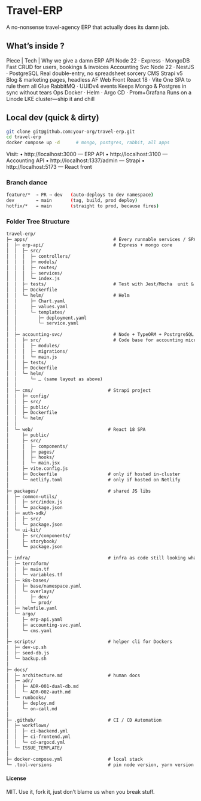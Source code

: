 # Travel-ERP

A no-nonsense travel-agency ERP that actually does its damn job.

##  What’s inside ?

Piece |	Tech |	Why we give a damn
ERP API	Node 22 · Express · MongoDB	Fast CRUD for users, bookings & invoices
Accounting Svc	Node 22 · NestJS · PostgreSQL	Real double-entry, no spreadsheet sorcery
CMS	Strapi v5	Blog & marketing pages, headless AF
Web Front	React 18 · Vite	One SPA to rule them all
Glue	RabbitMQ · UUIDv4 events	Keeps Mongo & Postgres in sync without tears
Ops	Docker · Helm · Argo CD · Prom+Grafana	Runs on a Linode LKE cluster—ship it and chill

## Local dev (quick & dirty)
```bash
git clone git@github.com:your-org/travel-erp.git
cd travel-erp
docker compose up -d      # mongo, postgres, rabbit, all apps
```

Visit:
	•	http://localhost:3000 — ERP API
	•	http://localhost:3100 — Accounting API
	•	http://localhost:1337/admin — Strapi
	•	http://localhost:5173 — React front

### Branch dance

```bash
feature/*  → PR → dev   (auto-deploys to dev namespace)
dev        → main       (tag, build, prod deploy)
hotfix/*   → main       (straight to prod, because fires)
```

### Folder Tree Structure

```txt
travel-erp/
├─ apps/                                # Every runnable services / SPA
│  ├─ erp-api/                          # Express + mongo core
│  │  ├─ src/
│  │  │  ├─ controllers/
│  │  │  ├─ models/
│  │  │  ├─ routes/
│  │  │  ├─ services/
│  │  │  └─ index.js
│  │  ├─ tests/                         # Test with Jest/Mocha  unit & integration
│  │  ├─ Dockerfile
│  │  └─ helm/                          # Helm 
│  │     ├─ Chart.yaml
│  │     ├─ values.yaml
│  │     └─ templates/
│  │        ├─ deployment.yaml
│  │        └─ service.yaml
│  │
│  ├─ accounting-svc/                   # Node + TypeORM + PostrgreSQL
│  │  ├─ src/                           # Code base for accounting micro service (isolation)
│  │  │  ├─ modules/
│  │  │  ├─ migrations/
│  │  │  └─ main.js
│  │  ├─ tests/
│  │  ├─ Dockerfile
│  │  └─ helm/
│  │     └─ … (same layout as above)
│  │
│  ├─ cms/                            # Strapi project
│  │  ├─ config/
│  │  ├─ src/
│  │  ├─ public/
│  │  ├─ Dockerfile
│  │  └─ helm/
│  │
│  └─ web/                            # React 18 SPA
│     ├─ public/
│     ├─ src/
│     │  ├─ components/
│     │  ├─ pages/
│     │  ├─ hooks/
│     │  └─ main.jsx
│     ├─ vite.config.js
│     ├─ Dockerfile                   # only if hosted in-cluster
│     └─ netlify.toml                 # only if hosted on Netlify
│
├─ packages/                          # shared JS libs
│  ├─ common-utils/
│  │  ├─ src/index.js
│  │  └─ package.json
│  ├─ auth-sdk/
│  │  ├─ src/
│  │  └─ package.json
│  └─ ui-kit/
│     ├─ src/components/
│     ├─ storybook/
│     └─ package.json
│
├─ infra/                             # infra as code still looking what is best infra
│  ├─ terraform/                      
│  │  ├─ main.tf
│  │  └─ variables.tf
│  ├─ k8s-bases/
│  │  ├─ base/namespace.yaml
│  │  └─ overlays/
│  │     ├─ dev/
│  │     └─ prod/
│  ├─ helmfile.yaml
│  └─ argo/
│     ├─ erp-api.yaml
│     ├─ accounting-svc.yaml
│     └─ cms.yaml
│
├─ scripts/                           # helper cli for Dockers
│  ├─ dev-up.sh
│  ├─ seed-db.js
│  └─ backup.sh
│
├─ docs/                          
│  ├─ architecture.md                 # human docs
│  ├─ adr/
│  │  ├─ ADR-001-dual-db.md
│  │  └─ ADR-002-auth.md
│  └─ runbooks/
│     ├─ deploy.md
│     └─ on-call.md
│
├─ .github/                           # CI / CD Automation
│  ├─ workflows/
│  │  ├─ ci-backend.yml
│  │  ├─ ci-frontend.yml
│  │  └─ cd-argocd.yml
│  └─ ISSUE_TEMPLATE/
│
├─ docker-compose.yml                 # local stack
└─ .tool-versions                     # pin node version, yarn version etc...
```



#### License

MIT. Use it, fork it, just don’t blame us when you break stuff.
